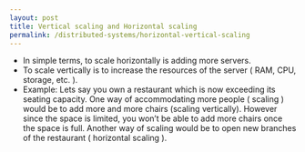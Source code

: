 ```yaml
---
layout: post
title: Vertical scaling and Horizontal scaling
permalink: /distributed-systems/horizontal-vertical-scaling
---
```


- In simple terms, to scale horizontally is adding more servers.
- To scale vertically is to increase the resources of the server ( RAM, CPU, storage, etc. ). 
- Example: Lets say you own a restaurant which is now exceeding its seating capacity. One way of accommodating more people ( scaling ) would be to add more and more chairs (scaling vertically). However since the space is limited, you won’t be able to add more chairs once the space is full. 
Another way of scaling would be to open new branches of the restaurant ( horizontal scaling ).
